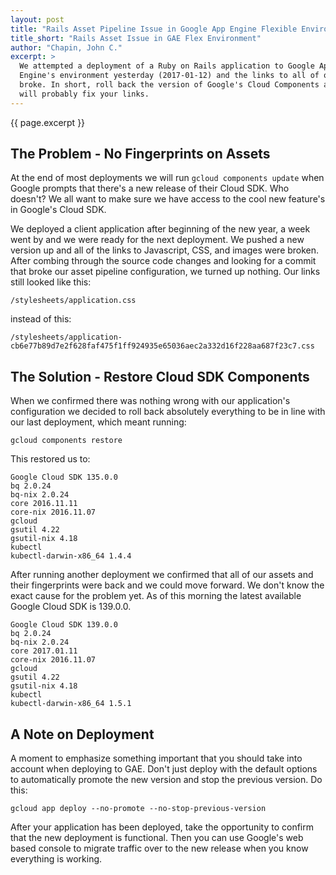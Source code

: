 ```yaml
---
layout: post
title: "Rails Asset Pipeline Issue in Google App Engine Flexible Environment"
title_short: "Rails Asset Issue in GAE Flex Environment"
author: "Chapin, John C."
excerpt: >
  We attempted a deployment of a Ruby on Rails application to Google App
  Engine's environment yesterday (2017-01-12) and the links to all of our assets
  broke. In short, roll back the version of Google's Cloud Components and it
  will probably fix your links.
---
```


{{ page.excerpt }}

## The Problem - No Fingerprints on Assets

At the end of most deployments we will run ```gcloud components update``` when
Google prompts that there's a new release of their Cloud SDK. Who doesn't? We
all want to make sure we have access to the cool new feature's in Google's Cloud
SDK.

We deployed a client application after beginning of the new year, a week went
by and we were ready for the next deployment. We pushed a new version up and
all of the links to Javascript, CSS, and images were broken. After combing
through the source code changes and looking for a commit that broke our asset
pipeline configuration, we turned up nothing. Our links still looked like this:

    /stylesheets/application.css

instead of this:

    /stylesheets/application-cb6e77b89d7e2f628faf475f1ff924935e65036aec2a332d16f228aa687f23c7.css

## The Solution - Restore Cloud SDK Components

When we confirmed there was nothing wrong with our application's configuration
we decided to roll back absolutely everything to be in line with our last
deployment, which meant running:

    gcloud components restore

This restored us to:

    Google Cloud SDK 135.0.0
    bq 2.0.24
    bq-nix 2.0.24
    core 2016.11.11
    core-nix 2016.11.07
    gcloud 
    gsutil 4.22
    gsutil-nix 4.18
    kubectl 
    kubectl-darwin-x86_64 1.4.4

After running another deployment we confirmed that all of our assets and their
fingerprints were back and we could move forward. We don't know the exact cause
for the problem yet. As of this morning the latest available Google Cloud SDK is
139.0.0.

    Google Cloud SDK 139.0.0
    bq 2.0.24
    bq-nix 2.0.24
    core 2017.01.11
    core-nix 2016.11.07
    gcloud 
    gsutil 4.22
    gsutil-nix 4.18
    kubectl 
    kubectl-darwin-x86_64 1.5.1

## A Note on Deployment

A moment to emphasize something important that you should take into account when
deploying to GAE. Don't just deploy with the default options to automatically
promote the new version and stop the previous version. Do this:

    gcloud app deploy --no-promote --no-stop-previous-version

After your application has been deployed, take the opportunity to confirm that
the new deployment is functional. Then you can use Google's web based console
to migrate traffic over to the new release when you know everything is working.
